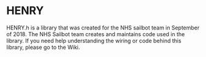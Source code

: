 # HENRY
 HENRY.h is a library that was created for the NHS sailbot team in September of 2018.
 The NHS Sailbot team creates and maintains code used in the library.
 If you need help understanding the wiring or code behind this library, please go to the Wiki.
